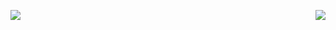 

<img align="left" src="https://readme-typing-svg.demolab.com?font=Fira+Code&weight=600&size=25&width=100&pause=1000&color=F7B278&width=100&lines=%E2%96%A0%E2%96%A0%E2%96%A0%E2%96%A0%E2%96%A0%E2%96%A0%E2%96%A0%E2%96%A0%E2%96%A0%E2%96%A0%E2%96%A0%E2%96%A0+100%25;%F0%9F%92%99+Hi!+I'm+Najeee.;%F0%9F%92%99+A+Front-End+Developer." /><img align="right" src="https://github-readme-stats.vercel.app/api?username=booms21&show_icons=true&include_all_commits=true&count_private=true&include_all_commits=true&theme=graywhite&hide_border=true" />

